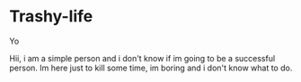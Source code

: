 # Trashy-life
Yo


Hii, i am a simple person and i don't know if im going to be a successful person. Im here just to kill some time, im boring and i don't know what to do.
